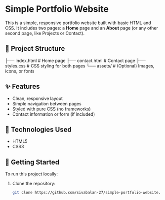# Simple Portfolio Website

This is a simple, responsive portfolio website built with basic HTML and CSS. It includes two pages: a **Home** page and an **About** page (or any other second page, like Projects or Contact).

## 📁 Project Structure

├── index.html # Home page
├── contact.html # Contact page
├── styles.css # CSS styling for both pages
└── assets/ # (Optional) Images, icons, or fonts

## ✨ Features

- Clean, responsive layout
- Simple navigation between pages
- Styled with pure CSS (no frameworks)
- Contact information or form (if included)

## 🚀 Technologies Used

- HTML5
- CSS3

## 🚀 Getting Started

To run this project locally:

1. Clone the repository:
   ```bash
   git clone https://github.com/sivabalan-27/simple-portfolio-website.git


